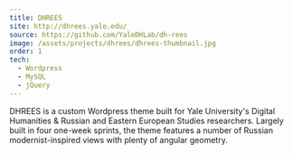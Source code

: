```yaml
---
title: DHREES
site: http://dhrees.yale.edu/
source: https://github.com/YaleDHLab/dh-rees
image: /assets/projects/dhrees/dhrees-thumbnail.jpg
order: 1
tech:
  - Wordpress
  - MySQL
  - jQuery
---
```


DHREES is a custom Wordpress theme built for Yale University's Digital Humanities & Russian and Eastern European Studies researchers. Largely built in four one-week sprints, the theme features a number of Russian modernist-inspired views with plenty of angular geometry.